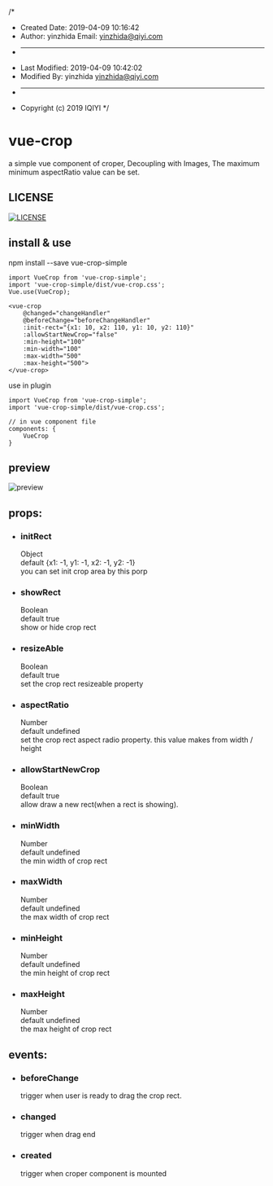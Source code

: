 /*
 * Created Date: 2019-04-09 10:16:42
 * Author: yinzhida Email: yinzhida@qiyi.com
 * -----
 * Last Modified: 2019-04-09 10:42:02
 * Modified By: yinzhida yinzhida@qiyi.com
 * -----
 * Copyright (c) 2019 IQIYI
 */
# vue-crop
a simple vue component of croper,  Decoupling with Images, The maximum minimum aspectRatio value can be set.

## LICENSE
[![LICENSE](https://img.shields.io/badge/license-NPL%20(The%20996%20Prohibited%20License)-blue.svg)](https://github.com/996icu/996.ICU/blob/master/LICENSE)

## install & use
npm install --save vue-crop-simple

    import VueCrop from 'vue-crop-simple';
    import 'vue-crop-simple/dist/vue-crop.css';
    Vue.use(VueCrop);

    <vue-crop
        @changed="changeHandler"
        @beforeChange="beforeChangeHandler"
        :init-rect="{x1: 10, x2: 110, y1: 10, y2: 110}"
        :allowStartNewCrop="false"
        :min-height="100"
        :min-width="100"
        :max-width="500"
        :max-height="500">
    </vue-crop>

use in plugin

    import VueCrop from 'vue-crop-simple';
    import 'vue-crop-simple/dist/vue-crop.css';

    // in vue component file
    components: {
        VueCrop
    }

## preview
![preview](img/demo.png)
## props:
+ ### initRect
    Object  
    default {x1: -1, y1: -1, x2: -1, y2: -1}  
    you can set init crop area by this porp
+ ### showRect
    Boolean  
    default true  
    show or hide crop rect
+ ### resizeAble
    Boolean  
    default true  
    set the crop rect resizeable property
+ ### aspectRatio
    Number  
    default undefined  
    set the crop rect aspect radio property. this value makes from width / height
+ ### allowStartNewCrop
    Boolean  
    default true  
    allow draw a new rect(when a rect is showing).
+ ### minWidth
    Number  
    default undefined  
    the min width of crop rect
+ ### maxWidth
    Number  
    default undefined  
    the max width of crop rect
+ ### minHeight
    Number  
    default undefined  
    the min height of crop rect
+ ### maxHeight
    Number  
    default undefined  
    the max height of crop rect
## events:
+ ### beforeChange
    trigger when user is ready to drag the crop rect.
+ ### changed
    trigger when drag end
+ ### created
    trigger when croper component is mounted